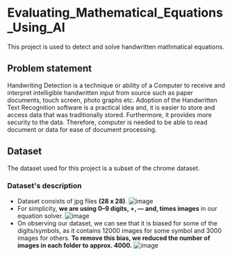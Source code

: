 # Evaluating_Mathematical_Equations_Using_AI

This project is used to detect and solve handwritten mathmatical equations.

## Problem statement

Handwriting Detection is a technique or ability of a Computer to receive and interpret intelligible handwritten input from source such as paper documents, touch screen, photo graphs etc. Adoption of the Handwritten Text Recognition software is a practical idea and, it is easier to store and access data that was traditionally stored. Furthermore, it provides more security to the data. Therefore, computer is needed to be able to read document or data for ease of document processing.

## Dataset

The dataset used for this project is a subset of the chrome dataset.

### Dataset's description

- Dataset consists of jpg files **(28 x 28)**.
![image](https://user-images.githubusercontent.com/62230055/120963836-ef083a80-c77f-11eb-8aed-f72faace2806.png)
- For simplicity, **we are using 0–9 digits, +, — and, times images** in our equation solver.
![image](https://user-images.githubusercontent.com/62230055/120963866-faf3fc80-c77f-11eb-84cd-9d6ba1a483b9.png)
- On observing our dataset, we can see that it is biased for some of the digits/symbols, as it contains 12000 images for some symbol and 3000 images for others. **To remove this bias, we reduced the number of images in each folder to approx. 4000.**
![image](https://user-images.githubusercontent.com/62230055/120963901-06472800-c780-11eb-89ce-477e9044cd5e.png)



























